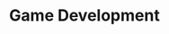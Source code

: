 ---
permalink: /tags/GameDevelopment/
title: "Game Development"
layout: tags
author_profile: true
# taxonomy: 게임개발
---